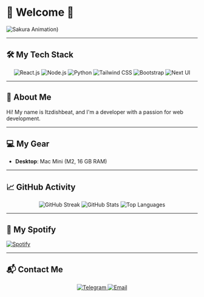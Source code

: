 # 🌸 Welcome 🌸  

![Sakura Animation](https://i.pinimg.com/originals/6a/ee/ea/6aeeea24e8fd4023a349e354eefa33ed.gif))  

---

## 🛠 My Tech Stack
<div align="center">
  <img src="https://img.shields.io/badge/React.js-20232A?style=for-the-badge&logo=react&logoColor=61DAFB" alt="React.js"/>
  <img src="https://img.shields.io/badge/Node.js-339933?style=for-the-badge&logo=node.js&logoColor=white" alt="Node.js"/>
  <img src="https://img.shields.io/badge/Python-3776AB?style=for-the-badge&logo=python&logoColor=white" alt="Python"/>
  <img src="https://img.shields.io/badge/Tailwind_CSS-38B2AC?style=for-the-badge&logo=tailwind-css&logoColor=white" alt="Tailwind CSS"/>
  <img src="https://img.shields.io/badge/Bootstrap-563D7C?style=for-the-badge&logo=bootstrap&logoColor=white" alt="Bootstrap"/>
  <img src="https://img.shields.io/badge/Next_UI-black?style=for-the-badge&logo=next.js&logoColor=white" alt="Next UI"/>
</div>

---

## 🚀 About Me  
Hi! My name is Itzdishbeat, and I'm a developer with a passion for web development.    

---

## 💻 My Gear
- **Desktop**: Mac Mini (M2, 16 GB RAM)  
---

## 📈 GitHub Activity
<div align="center">
  <img src="https://github-readme-streak-stats.herokuapp.com/?user=itzdishbeat&theme=tokyonight" alt="GitHub Streak"/>
  <img src="https://github-readme-stats.vercel.app/api?username=itzdishbeat&show_icons=true&theme=tokyonight" alt="GitHub Stats"/>
  <img src="https://github-readme-stats.vercel.app/api/top-langs/?username=itzdishbeat&layout=compact&theme=tokyonight" alt="Top Languages"/>
</div>

---

## 🎵 My Spotify
[![Spotify](https://spotify-github-profile.vercel.app/api/view?uid=31imrl4cj5xzgkufurafdctn5ifq&cover_image=true&theme=default&bar_color_cover=true)](https://open.spotify.com/user/31imrl4cj5xzgkufurafdctn5ifq)

---

## 📬 Contact Me
<div align="center">
  <a href="https://t.me/sowithout">
    <img src="https://img.shields.io/badge/Telegram-2CA5E0?style=for-the-badge&logo=telegram&logoColor=white" alt="Telegram"/>
  </a>
  <a href="mailto:kokokolya1998@gmail.com">
    <img src="https://img.shields.io/badge/Email-D14836?style=for-the-badge&logo=gmail&logoColor=white" alt="Email"/>
  </a>
</div>
